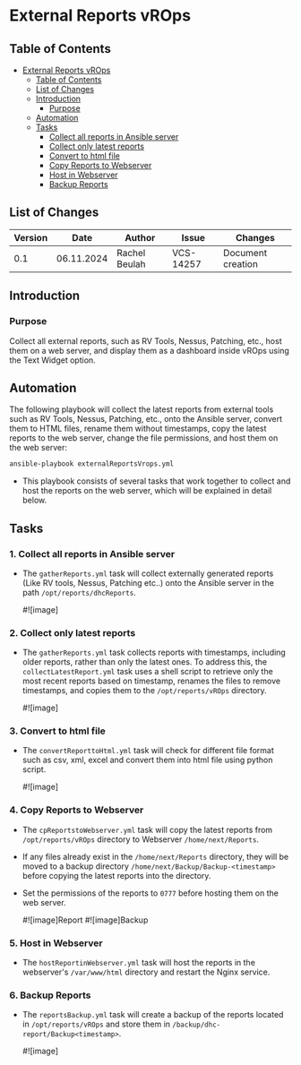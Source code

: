 # External Reports vROps

## Table of Contents
- [External Reports vROps](#External-Reports-vROps)
  - [Table of Contents](#table-of-contents)
  - [List of Changes](#list-of-changes)
  - [Introduction](#introduction)
    - [Purpose](#Scope)
  - [Automation](#Automation)
  - [Tasks](#Tasks)
    - [Collect all reports in Ansible server](#1.-Collect-all-reports-in-Ansible-server)
    - [Collect only latest reports](#Collect-only-latest-reports)
    - [Convert to html file](#Convert-to-html-file)
    - [Copy Reports to Webserver](#Copy-Reports-to-Webserver)
    - [Host in Webserver](#Host-in-Webserver)
    - [Backup Reports](#Backup-Reports)
   
## List of Changes

| Version | Date       | Author       | Issue    | Changes           |
|---------|------------|--------------|----------|-------------------|
| 0.1     | 06.11.2024 | Rachel Beulah | VCS-14257| Document creation |

## Introduction

### Purpose

Collect all external reports, such as RV Tools, Nessus, Patching, etc., host them on a web server, and display them as a dashboard inside vROps using the Text Widget option.

## Automation

The following playbook will collect the latest reports from external tools such as RV Tools, Nessus, Patching, etc., onto the Ansible server, convert them to HTML files, rename them without timestamps, copy the latest reports to the web server, change the file permissions, and host them on the web server:

```markdown
ansible-playbook externalReportsVrops.yml
```

 - This playbook consists of several tasks that work together to collect and host the reports on the web server, which will be explained in detail below.

## Tasks

### 1. Collect all reports in Ansible server

- The ```gatherReports.yml``` task will collect externally generated reports (Like RV tools, Nessus, Patching etc..) onto the Ansible server in the path ```/opt/reports/dhcReports```.

  #![image]

### 2. Collect only latest reports

 - The ```gatherReports.yml``` task collects reports with timestamps, including older reports, rather than only the latest ones. To address this, the ```collectLatestReport.yml``` task uses a shell script to retrieve only the most recent reports based on timestamp, renames the files to remove timestamps, and copies them to the ```/opt/reports/vROps``` directory.

   #![image]

### 3. Convert to html file

 - The ```convertReporttoHtml.yml``` task will check for different file format such as csv, xml, excel and convert them into html file using python script.

    #![image]

### 4. Copy Reports to Webserver

 - The ```cpReportstoWebserver.yml``` task will copy the latest reports from ```/opt/reports/vROps``` directory to Webserver ```/home/next/Reports```.
 - If any files already exist in the ```/home/next/Reports``` directory, they will be moved to a backup directory ```/home/next/Backup/Backup-<timestamp>``` before copying the latest reports into the directory.
 - Set the permissions of the reports to ```0777``` before hosting them on the web server.

    #![image]Report
    #![image]Backup

### 5. Host in Webserver

   - The ```hostReportinWebserver.yml``` task will host the reports in the webserver's ```/var/www/html``` directory and restart the Nginx service.

### 6. Backup Reports

- The ```reportsBackup.yml``` task will create a backup of the reports located in ```/opt/reports/vROps``` and store them in ```/backup/dhc-report/Backup<timestamp>```.

     #![image]
     
